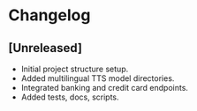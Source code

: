 # Changelog

## [Unreleased]
- Initial project structure setup.
- Added multilingual TTS model directories.
- Integrated banking and credit card endpoints.
- Added tests, docs, scripts.
